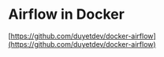 # Airflow in Docker

[https://github.com/duyetdev/docker-airflow](https://github.com/duyetdev/docker-airflow)

